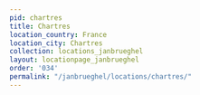 ```yaml
---
pid: chartres
title: Chartres
location_country: France
location_city: Chartres
collection: locations_janbrueghel
layout: locationpage_janbrueghel
order: '034'
permalink: "/janbrueghel/locations/chartres/"
---
```

